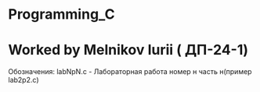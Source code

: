 # Programming_C
# Worked by Melnikov Iurii ( ДП-24-1)
Обозначения:
labNpN.c - Лабораторная работа номер н часть н(пример lab2p2.c)
